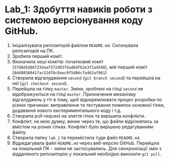 # Lab_1: Здобуття навиків роботи з системою версіонування коду GitHub.

1. Ініціалізувала репозиторій файлом `README.md`. Склонувала репозиторій на ПК. 
2. Зробила перший коміт.
3. Визначила хеші комітів: початковий коміт (`37d8d5d86733daa7572d03fdad6dfb2e3f1a4508`), мій перший коміт (`8dd8858041fac52df8c0aec9f5d86cfa463af961`)
4. Створила відгалудження `second` (`git branch second`) та перейшла на неї (`git checkout second`).
5. Перейшла на гілку `master`. Зміни, зроблені на гілці `second` не відображуються на гілці `master`. Призначення механізму відгалуджень у гіт в тому, щоб відокремлювати процес розробки по різних причинах: виправлення та тестування помилок основної гілки, додавання нового експериментального коду і т.д. 
6. Створила pull-request на злиття гілок та вирішила конфлікти.
7. Конфлікт, на мою думку, виник через те, що файли відрізнялись за вмістом на різних гілках. Конфлікт було вирішено редагуванням файлу.
8. Створила папку `lab_1` та перемістила туди файл `README.md`.
9. Відредагувала файл `README.md` через веб-версію GitHub. Перейшла на локальний ПК - зміни не застосувались. Для синхронізації змін з віддаленого репозиторію у локальний необхідно виконати `git pull`.
